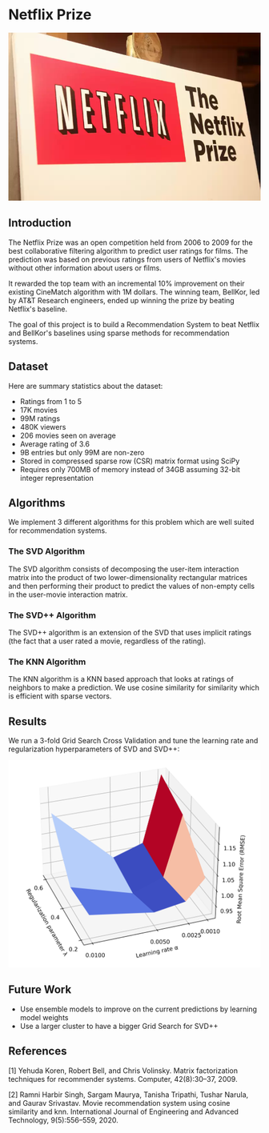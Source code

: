 # Netflix Prize

<p align="center">
<img src="https://github.com/tlemenestrel/netflix_prize/blob/main/eda/73EA6C9E-E8FE-4CF2-904C-D7E14C748E3F.webp"width="700">
</p>

## Introduction

The Netflix Prize was an open competition held from 2006 to 2009 for the best collaborative filtering algorithm to predict user ratings for films. The prediction was based on previous ratings from users of Netflix's movies without other information about users or films.
 
It rewarded the top team with an incremental 10% improvement on their existing CineMatch algorithm with 1M dollars. The winning team, BellKor, led by AT&T Research engineers, ended up winning the prize by beating Netflix's baseline.
 
The goal of this project is to build a Recommendation System to beat Netflix and BellKor's baselines using sparse methods for recommendation systems.

## Dataset 

Here are summary statistics about the dataset:

- Ratings from 1 to 5
- 17K movies
- 99M ratings
- 480K viewers
- 206 movies seen on average
- Average rating of 3.6
- 9B entries but only 99M are non-zero
- Stored in compressed sparse row (CSR) matrix format using SciPy
- Requires only 700MB of memory instead of 34GB assuming 32-bit integer representation

## Algorithms

We implement 3 different algorithms for this problem which are well suited for recommendation systems.

### The SVD Algorithm

The SVD algorithm consists of decomposing the user-item interaction matrix into the product of two lower-dimensionality rectangular matrices and then performing their product to predict the values of non-empty cells in the user-movie interaction matrix.

### The SVD++ Algorithm

The SVD++ algorithm is an extension of the SVD that uses implicit ratings (the fact that a user rated a movie, regardless of the rating).

### The KNN Algorithm

The KNN algorithm is a KNN based approach that looks at ratings of neighbors to make a prediction. We use cosine similarity for similarity which is efficient with sparse vectors.

## Results 

We run a 3-fold Grid Search Cross Validation and tune the learning rate and regularization hyperparameters of SVD and SVD++:

<p align="center">
<img src="https://github.com/tlemenestrel/netflix_prize/blob/main/eda/cv_svd.jpg"width="700">
</p>

## Future Work

- Use ensemble models to improve on the current predictions by learning model weights
- Use a larger cluster to have a bigger Grid Search for SVD++

## References

[1] Yehuda Koren, Robert Bell, and Chris Volinsky. Matrix factorization techniques for recommender systems. Computer, 42(8):30–37, 2009.
 
[2] Ramni Harbir Singh, Sargam Maurya, Tanisha Tripathi, Tushar Narula, and Gaurav Srivastav. Movie recommendation system using cosine similarity and knn. International Journal of Engineering and Advanced Technology, 9(5):556–559, 2020.


